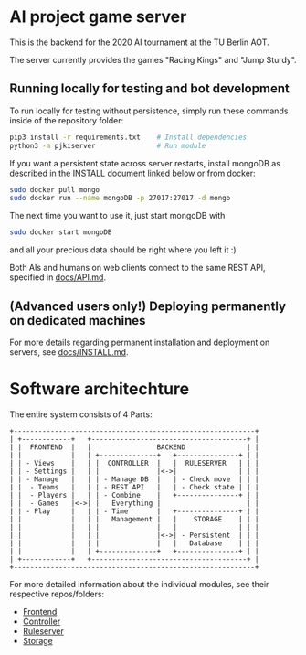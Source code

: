 AI project game server
======================

This is the backend for the 2020 AI tournament at the TU Berlin AOT.

The server currently provides the games "Racing Kings" and "Jump Sturdy".

## Running locally for testing and bot development

To run locally for testing without persistence, simply run these commands
inside of the repository folder:

```bash
pip3 install -r requirements.txt    # Install dependencies
python3 -m pjkiserver               # Run module
```

If you want a persistent state across server restarts, install mongoDB as
described in the INSTALL document linked below or from docker:
```bash
sudo docker pull mongo
sudo docker run --name mongoDB -p 27017:27017 -d mongo
```
The next time you want to use it, just start mongoDB with
```bash
sudo docker start mongoDB
```
and all your precious data should be right where you left it :)

Both AIs and humans on web clients connect to the same REST API, specified in
[docs/API.md](//gitlab.tubit.tu-berlin.de/PJ-KI/server/blob/master/docs/API.md).

## (Advanced users only!) Deploying permanently on dedicated machines

For more details regarding permanent installation and deployment on servers,
see [docs/INSTALL.md](//gitlab.tubit.tu-berlin.de/PJ-KI/server/blob/master/docs/INSTALL.md).

# Software architechture

The entire system consists of 4 Parts:

```
+-----------------------------------------------------------+
| +------------+   +--------------------------------------+ |
| |  FRONTEND  |   |                BACKEND               | |
| |            |   | +--------------+   +---------------+ | |
| | - Views    |   | |  CONTROLLER  |   |  RULESERVER   | | |
| | - Settings |   | |              |<->|               | | |
| | - Manage   |   | | - Manage DB  |   | - Check move  | | |
| |  - Teams   |   | | - REST API   |   | - Check state | | |
| |  - Players |   | | - Combine    |   +---------------+ | |
| |  - Games   |<->| |   Everything |                     | |
| | - Play     |   | | - Time       |   +---------------+ | |
| |            |   | |   Management |   |    STORAGE    | | |
| |            |   | |              |   |               | | |
| |            |   | |              |<->| - Persistent  | | |
| |            |   | |              |   |   Database    | | |
| |            |   | +--------------+   +---------------+ | |
| +------------+   +--------------------------------------+ |
+-----------------------------------------------------------+
```

For more detailed information about the individual modules, see their
respective repos/folders:

- [Frontend](//gitlab.tubit.tu-berlin.de/PJ-KI/web-client)
- [Controller](//gitlab.tubit.tu-berlin.de/PJ-KI/server/blob/master/pjkiserver/README.md)
- [Ruleserver](//gitlab.tubit.tu-berlin.de/PJ-KI/server/blob/master/pjkiserver/ruleserver/README.md)
- [Storage](//gitlab.tubit.tu-berlin.de/PJ-KI/server/blob/master/pjkiserver/storage/README.md)
